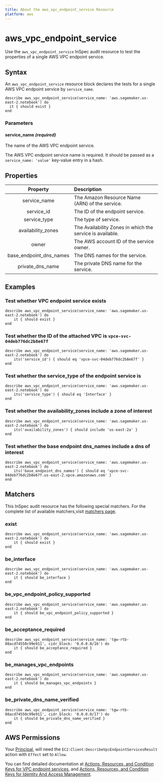 ```yaml
---
title: About the aws_vpc_endpoint_service Resource
platform: aws
---
```


# aws_vpc_endpoint_service

Use the `aws_vpc_endpoint_service` InSpec audit resource to test the properties of a single AWS VPC endpoint service.

## Syntax

An `aws_vpc_endpoint_service` resource block declares the tests for a single AWS VPC endpoint service by `service_name`.

    describe aws_vpc_endpoint_service(service_name: 'aws.sagemaker.us-east-2.notebook') do
      it { should exist }
    end

### Parameters

#### service_name _(required)_

The name of the AWS VPC endpoint service.

The AWS VPC endpoint service name is required.
It should be passed as a `service_name: 'value'` key-value entry in a hash.

## Properties

| Property | Description |
| :---: | :--- |
| service_name       | The Amazon Resource Name (ARN) of the service.            |
| service_id         | The ID of the endpoint service.                           |
| service_type       | The type of service.                                      |
| availability_zones | The Availability Zones in which the service is available. |
| owner              | The AWS account ID of the service owner.                  |
| base_endpoint_dns_names| The DNS names for the service.                        |
| private_dns_name   | The private DNS name for the service.                     |

## Examples

### Test whether VPC endpoint service exists

    describe aws_vpc_endpoint_service(service_name: 'aws.sagemaker.us-east-2.notebook') do
        it { should exist }
    end

### Test whether the ID of the attached VPC is `vpce-svc-04deb776dc2b8e67f`

    describe aws_vpc_endpoint_service(service_name: 'aws.sagemaker.us-east-2.notebook') do
        its('service_id') { should eq 'vpce-svc-04deb776dc2b8e67f' }
    end

### Test whether the service_type of the endpoint service is 

    describe aws_vpc_endpoint_service(service_name: 'aws.sagemaker.us-east-2.notebook') do
        its('service_type') { should eq 'Interface' }
    end

### Test whether the availability_zones include a zone of interest

    describe aws_vpc_endpoint_service(service_name: 'aws.sagemaker.us-east-2.notebook') do
        its('availability_zones') { should include 'us-east-2a' }
    end

### Test whether the base endpoint dns_names include a dns of interest

    describe aws_vpc_endpoint_service(service_name: 'aws.sagemaker.us-east-2.notebook') do
        its('base_endpoint_dns_names') { should eq 'vpce-svc-04deb776dc2b8e67f.us-east-2.vpce.amazonaws.com' }
    end

## Matchers

This InSpec audit resource has the following special matchers. For the complete list of available matchers,visit [matchers page](https://www.inspec.io/docs/reference/matchers/).

### exist

    describe aws_vpc_endpoint_service(service_name: 'aws.sagemaker.us-east-2.notebook') do
        it { should exist }
    end

### be_interface

    describe aws_vpc_endpoint_service(service_name: 'aws.sagemaker.us-east-2.notebook') do
        it { should be_interface }
    end

### be_vpc_endpoint_policy_supported

    describe aws_vpc_endpoint_service(service_name: 'aws.sagemaker.us-east-2.notebook') do
        it { should be_vpc_endpoint_policy_supported }
    end

### be_acceptance_required

    describe aws_vpc_endpoint_service(service_name: 'tgw-rtb-08acd74550c99e911', cidr_block: '0.0.0.0/16') do
        it { should be_acceptance_required }
    end

### be_manages_vpc_endpoints

    describe aws_vpc_endpoint_service(service_name: 'aws.sagemaker.us-east-2.notebook') do
        it { should be_manages_vpc_endpoints }
    end

### be_private_dns_name_verified

    describe aws_vpc_endpoint_service(service_name: 'tgw-rtb-08acd74550c99e911', cidr_block: '0.0.0.0/17') do
        it { should be_private_dns_name_verified }
    end

## AWS Permissions

Your [Principal](https://docs.aws.amazon.com/IAM/latest/UserGuide/intro-structure.html#intro-structure-principal), will need the `EC2:Client:DescribeVpcEndpointServicesResult` action with `Effect` set to `Allow`.

You can find detailed documentation at [Actions, Resources, and Condition Keys for VPC endpoint services](https://docs.amazonaws.cn/en_us/vpc/latest/userguide/vpc-policy-examples.html), and [Actions, Resources, and Condition Keys for Identity And Access Management](https://docs.aws.amazon.com/IAM/latest/UserGuide/list_identityandaccessmanagement.html).
